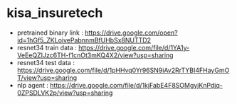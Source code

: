 # kisa_insuretech
- pretrained binary link : https://drive.google.com/open?id=1hGf5_ZKLoivePabnnmBfUHbSx8NUTTD2
- resnet34 train data : https://drive.google.com/file/d/1YA1y-VeEeQZIJzc6TH-f1cnOt3mKQ4X2/view?usp=sharing
- resnet34 test data : https://drive.google.com/file/d/1pHHvq0Yr96SN9iAv2RrTYBI4FHayGmOT/view?usp=sharing
- nlp agent : https://drive.google.com/file/d/1kjFabE4F8SOMgyjKnPdjq-0ZPSDLVK2p/view?usp=sharing

